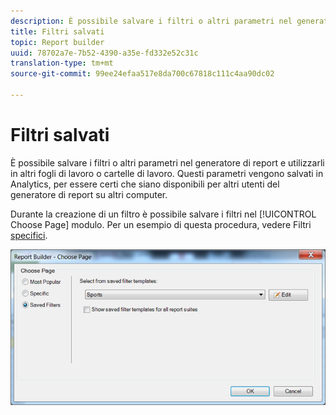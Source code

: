 ```yaml
---
description: È possibile salvare i filtri o altri parametri nel generatore di report e utilizzarli in altri fogli di lavoro o cartelle di lavoro. Questi parametri vengono salvati in Analytics, per essere certi che siano disponibili per altri utenti del generatore di report su altri computer.
title: Filtri salvati
topic: Report builder
uuid: 78702a7e-7b52-4390-a35e-fd332e52c31c
translation-type: tm+mt
source-git-commit: 99ee24efaa517e8da700c67818c111c4aa90dc02

---
```



# Filtri salvati

È possibile salvare i filtri o altri parametri nel generatore di report e utilizzarli in altri fogli di lavoro o cartelle di lavoro. Questi parametri vengono salvati in Analytics, per essere certi che siano disponibili per altri utenti del generatore di report su altri computer.

Durante la creazione di un filtro è possibile salvare i filtri nel [!UICONTROL Choose Page] modulo. Per un esempio di questa procedura, vedere Filtri [specifici](/help/analyze/report-builder/layout/c-filter-dimensions/t-specific-filters.md).

![](assets/choose_page_saved.png)

